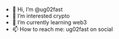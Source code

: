 - 👋 Hi, I’m @ug02fast
- 👀 I’m interested crypto
- 🌱 I’m currently learning web3
- 📫 How to reach me: ug02fast on social

<!---
ug02fast/ug02fast is a ✨ special ✨ repository because its `README.md` (this file) appears on your GitHub profile.
You can click the Preview link to take a look at your changes.
--->
